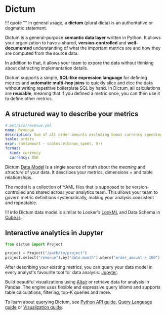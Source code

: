 # Dictum

!!! quote ""
    In general usage, a __dictum__ (plural dicta) is an authoritative or dogmatic statement.

Dictum is a general-purpose __semantic data layer__ written in Python.
It allows your organization to have a shared, __version-controlled__ and
__well-documented__ understanding of what the important metrics are and
how they are computed from the source data.

In addition to that, it allows your team to expore the data without
thinking about distracting implementation details.

Dictum supports a simple, __SQL-like expression language__ for defining
metrics and __automatic multi-hop joins__ to quickly slice and dice the data
without writing repetitive boilerplate SQL by hand. In Dictum, all calculations
are __reusable__, meaning that if you defined a metric once, you can then use
it to define other metrics.


## A structured way to describe your metrics

```yaml
# metrics/revenue.yml
name: Revenue
description: Sum of all order amounts excluding bonus currency spending.
table: orders
expr: sum(amount - coalesce(bonus_spent, 0))
format:
  kind: currency
  currency: USD
```

Dictum [Data Model](concepts/model/intro.md) is a single source of truth about
the _meaning_ and _structure_ of your data. It describes your metrics, dimensions =
and table relationships.

The model is a collection of YAML files that is supposed to be version-controlled and
shared across your analytics team. This allows your team to govern metric definitions
systematically, making your analysis consistent and repeatable.

!!! info
    Dictum data model is similar to Looker's
    [LookML](https://docs.looker.com/data-modeling/learning-lookml/what-is-lookml)
    and Data Schema in [Cube.js](https://cube.dev).


## Interactive analytics in Jupyter

```py
from dictum import Project

project = Project("/path/to/project")
project.select("revenue").by("date.month").where("order_amount > 100")
```

After describing your existing metrics, you can query your data model in
every analyst's favourite tool for data analysis: [Jupyter](https://jupyter.org).

Build beautiful visualizations using [Altair](https://altair-viz.github.io/) or retrieve
data for analysis in Pandas. The engine uses flexible and expressive query idioms and
supports table calculations, filtering, top-K queries and more.

To learn about querying Dictum, see [Python API guide](query/python.ipynb),
[Query Language guide](query/ql.ipynb)
or [Visualization guide](query/visualization.ipynb).
